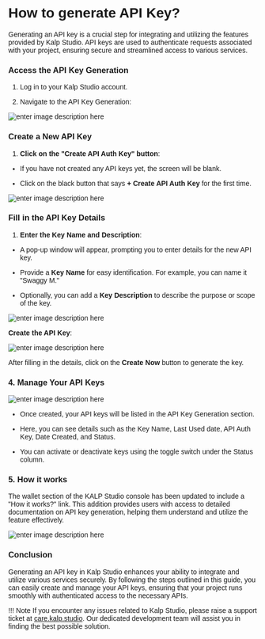 <style>  body { font-family: "Source Sans 3", sans-serif!important; }</style>

<link  href="https://fonts.googleapis.com/css2?family=Source+Sans+3:ital,wght@0,200..900;1,200..900&display=swap"  rel="stylesheet">  <link  rel="stylesheet"  href="https://fonts.googleapis.com/icon?family=Material+Icons">

# How to generate API Key?

Generating an API key is a crucial step for integrating and utilizing the features provided by Kalp Studio. API keys are used to authenticate requests associated with your project, ensuring secure and streamlined access to various services.

### Access the API Key Generation

1.  Log in to your Kalp Studio account.
    
2.  Navigate to the API Key Generation:

![enter image description here](https://docs-images-kalp-studio.s3.ap-south-1.amazonaws.com/New+changes/4.png)

### Create a New API Key

1.  **Click on the "Create API Auth Key" button**:
    

-   If you have not created any API keys yet, the screen will be blank.
    
-   Click on the black button that says **+ Create API Auth Key** for the first time.

![enter image description here](https://docs-images-kalp-studio.s3.ap-south-1.amazonaws.com/9.+API+Key+generation/2.png)

### Fill in the API Key Details

1.  **Enter the Key Name and Description**:
    

-   A pop-up window will appear, prompting you to enter details for the new API key.
    
-   Provide a **Key Name** for easy identification. For example, you can name it "Swaggy M."
    
-   Optionally, you can add a **Key Description** to describe the purpose or scope of the key.

![enter image description here](https://docs-images-kalp-studio.s3.ap-south-1.amazonaws.com/9.+API+Key+generation/3.png)

**Create the API Key**:

![enter image description here](https://docs-images-kalp-studio.s3.ap-south-1.amazonaws.com/9.+API+Key+generation/4.png)

After filling in the details, click on the **Create Now** button to generate the key.

### 4. Manage Your API Keys


![enter image description here](https://docs-images-kalp-studio.s3.ap-south-1.amazonaws.com/9.+API+Key+generation/5.png)

-   Once created, your API keys will be listed in the API Key Generation section.
    
-   Here, you can see details such as the Key Name, Last Used date, API Auth Key, Date Created, and Status.
    
-   You can activate or deactivate keys using the toggle switch under the Status column.

### 5. How it works

The wallet section of the KALP Studio console has been updated to include a "How it works?" link. This addition provides users with access to detailed documentation on API key generation, helping them understand and utilize the feature effectively. 

![enter image description here](https://docs-images-kalp-studio.s3.ap-south-1.amazonaws.com/New+changes/4.png)
    

### Conclusion

Generating an API key in Kalp Studio enhances your ability to integrate and utilize various services securely. By following the steps outlined in this guide, you can easily create and manage your API keys, ensuring that your project runs smoothly with authenticated access to the necessary APIs.

!!! Note
    If you encounter any issues related to Kalp Studio, please raise a support ticket at [care.kalp.studio](mailto:care.kalp.studio). Our dedicated development team will assist you in finding the best possible solution.
